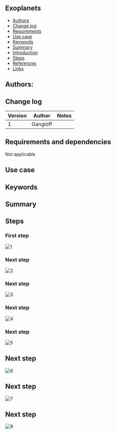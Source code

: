 
## Exoplanets

* [Authors](#authors)
* [Change log](#change-log)
* [Requirements](#requirements-and-dependencies)
* [Use case](#use-case)
* [Keywords](#keywords)
* [Summary](#summary)
* [Introduction](#introduction)
* [Steps](#steps)
* [References](#references)
* [Links](#links)

## Authors:

## Change log

| Version       | Author        | Notes  |
| ------------- |:-------------:| -----: |
| 1             | Gangloff      |    |


## Requirements and dependencies
 Not applicable

## Use case


## Keywords

## Summary


## Steps

### First step

![1](https://raw.githubusercontent.com/epn-vespa/tutorials/master/exoplanets/img/QueryVespa.png)

### Next step

![2](https://raw.githubusercontent.com/epn-vespa/tutorials/master/exoplanets/img/StartTopCat.png)

### Next step

![3](https://raw.githubusercontent.com/epn-vespa/tutorials/master/exoplanets/img/CatalogToSAMP.png)

### Next step

![4](https://raw.githubusercontent.com/epn-vespa/tutorials/master/exoplanets/img/CatalogInTopCat.png)

### Next step

![5](https://raw.githubusercontent.com/epn-vespa/tutorials/master/exoplanets/img/OpenSkyPlotWindow.png)

## Next step

![6](https://raw.githubusercontent.com/epn-vespa/tutorials/master/exoplanets/img/SelectKepler.png)

## Next step

![7](https://raw.githubusercontent.com/epn-vespa/tutorials/master/exoplanets/img/KeplerLaw.png)

## Next step

![8](https://raw.githubusercontent.com/epn-vespa/tutorials/master/exoplanets/img/PlanePlot.png)






